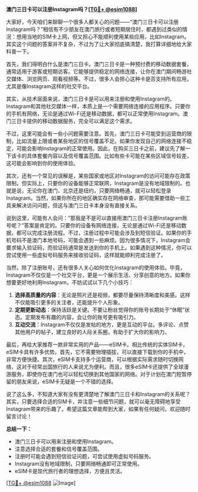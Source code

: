 **澳门三日卡可以注册Instagram吗？[[TG💪+ @esim1088](https://t.me/s/esim1088)]**

大家好，今天咱们来聊聊一个很多人都关心的问题——“澳门三日卡可以注册Instagram吗？”相信有不少朋友在澳门旅行或者短期居住时，都遇到过类似的情况：想用当地的SIM卡上网，但又担心不能顺利使用某些应用，比如Instagram。其实这个问题的答案并不复杂，不过为了让大家彻底搞清楚，我打算详细地给大家科普一下。

首先，我们得明白什么是澳门三日卡。澳门三日卡是一种预付费的移动数据套餐，通常适用于游客或短期访客。它能够提供稳定的网络连接，让你在澳门期间畅游社交媒体、浏览网页、观看视频等。不过，很多人会担心这种卡是否支持所有应用，尤其是像Instagram这样的社交平台。

其实，从技术层面来说，澳门三日卡是可以用来注册和使用Instagram的。Instagram和其他社交媒体一样，本质上是一个需要网络连接的应用程序。只要你的手机有网络，无论是通过Wi-Fi还是移动数据，都可以正常使用Instagram。澳门三日卡提供的移动数据服务，完全可以满足这个需求。

不过，这里可能会有一些小问题需要注意。首先，澳门三日卡可能受到运营商的限制，比如流量上限或者某些地区的信号覆盖不足。如果你发现自己的网络连接不稳定，可能会影响Instagram的正常使用。因此，在购买三日卡之前，建议先了解一下该卡的具体套餐内容以及信号覆盖范围。比如有些卡可能在某些区域信号较差，这可能会影响到你的使用体验。

其次，还有一个常见的误解是，某些国家或地区对Instagram的访问可能存在政策限制。但实际上，只要你的设备能够正常联网，Instagram是没有地域限制的。也就是说，无论你在澳门、北京还是纽约，只要网络畅通，就可以轻松登录Instagram。当然，如果你所在的地区确实存在网络审查，那可能需要借助一些工具来解决访问问题，但这与澳门三日卡本身没有直接关系。

说到这里，可能有人会问：“那我是不是可以直接用澳门三日卡注册Instagram账号呢？”答案是肯定的。只要你的设备有网络连接，无论是通过Wi-Fi还是移动数据，都可以完成注册流程。不过，注册过程中可能会涉及到短信验证。如果你的手机号码不是澳门本地号码，可能会遇到一些麻烦。因为很多情况下，Instagram会要求输入验证码，而验证码通常是发送到你的手机上。如果遇到这种情况，你可以尝试使用一些虚拟号码服务来接收验证码，这样就能顺利完成注册了。

当然，除了注册账号，还有很多人关心如何优化Instagram的使用体验。毕竟，Instagram不仅仅是一个社交平台，更是一个展示生活、分享创意的地方。如果你想要更好地利用Instagram，不妨试试以下几个小技巧：

1. **选择高质量的内容**：无论是照片还是视频，都要尽量保持清晰度和美感。这样不仅能吸引更多的关注者，还能提升个人形象。
2. **定期更新动态**：保持活跃是关键。不要让粉丝觉得你的账号长期处于“休眠”状态。定期发布有趣的内容，会让你的账号更有吸引力。
3. **互动交流**：Instagram不仅仅是发帖的地方，更是互动的平台。多评论、点赞其他用户的帖子，建立良好的人际关系圈，有助于扩大你的影响力。

最后，再给大家推荐一款非常实用的产品——eSIM卡。相比传统的实体SIM卡，eSIM卡具有许多优势。首先，它不需要物理插拔，可以直接下载到你的手机中，非常方便快捷。其次，eSIM卡支持多个运营商，可以根据实际需求随时切换网络，这对于经常出国旅行的人来说尤为便利。而且，很多eSIM卡还提供了全球漫游服务，即使你在澳门也可以轻松切换到其他国家的网络。对于计划在澳门短暂停留的朋友来说，eSIM卡无疑是一个不错的选择。

说了这么多，不知道大家有没有更清楚地了解澳门三日卡和Instagram的关系呢？其实，只要选择合适的SIM卡，并注意一些细节问题，就可以毫无障碍地享受Instagram带来的乐趣了。希望这篇文章能帮到大家，如果有任何疑问，欢迎随时留言讨论！

**总结一下：**
- 澳门三日卡可以用来注册和使用Instagram。
- 注意选择合适的套餐和信号覆盖范围。
- 注册时可能会遇到短信验证问题，可尝试使用虚拟号码服务。
- Instagram没有地域限制，只要网络畅通即可正常使用。
- eSIM卡是现代旅行者的理想选择，方便且灵活。

[[TG💪+ @esim1088](https://t.me/s/esim1088) ![Image](https://i.postimg.cc/4NQfJmqS/Snipaste-2025-05-13-00-14-12.png)]